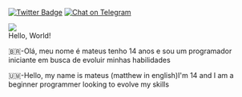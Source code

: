 
[![Twitter Badge](https://img.shields.io/badge/-Twitter-1ca0f1?style=flat-square&labelColor=1ca0f1&logo=twitter&logoColor=white&link=https://twitter.com/nerdpvplxo)](https://twitter.com/nerdpvplxo)
[![Chat on Telegram](https://img.shields.io/badge/Chat%20on-Telegram-brightgreen.svg)](https://t.me/nerdiin)

<img src="https://github-readme-stats.vercel.app/api?username=NerdiinL&&show_icons=true&&hide_border=true&&theme=radical" /><br>
Hello, World!


🇧🇷-Olá, meu nome é mateus tenho 14 anos e sou um programador 
iniciante em busca de evoluir minhas habilidades 


🇺🇲-Hello, my name is mateus (matthew in english)I'm 14 and I am a beginner programmer
 looking to evolve my skills
